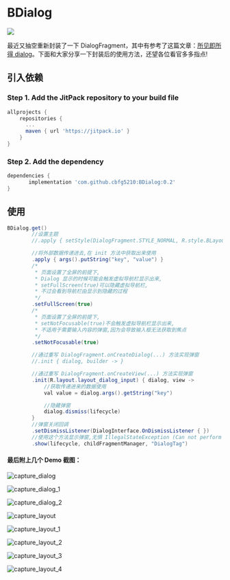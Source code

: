 # BDialog
[![](https://jitpack.io/v/cbfg5210/BDialog.svg)](https://jitpack.io/#cbfg5210/BDialog)

最近又抽空重新封装了一下 DialogFragment，其中有参考了这篇文章：[所见即所得 dialog](https://juejin.im/post/5b3f6e33e51d4519503af921)。下面和大家分享一下封装后的使用方法，还望各位看官多多指点!

## 引入依赖
### Step 1. Add the JitPack repository to your build file
```gradle
allprojects {
	repositories {
	  ...
	  maven { url 'https://jitpack.io' }
    }
}
```
### Step 2. Add the dependency
```gradle
dependencies {
       implementation 'com.github.cbfg5210:BDialog:0.2'
}
```

## 使用
```java
BDialog.get()
        //设置主题
        //.apply { setStyle(DialogFragment.STYLE_NORMAL, R.style.BLayoutDialogTheme) }

        //将外部数据传递进去,在 init 方法中获取出来使用
        .apply { args().putString("key", "value") }
        /*
         * 页面设置了全屏的前提下,
         * Dialog 显示的时候可能会触发虚拟导航栏显示出来,
         * setFullScreen(true)可以隐藏虚拟导航栏,
         * 不过会看到导航栏由显示到隐藏的过程
         */
        .setFullScreen(true)
        /*
         * 页面设置了全屏的前提下,
         * setNotFocusable(true)不会触发虚拟导航栏显示出来,
         * 不适用于需要输入内容的弹窗,因为会导致输入框无法获取到焦点
         */
        .setNotFocusable(true)

        //通过重写 DialogFragment.onCreateDialog(...) 方法实现弹窗
        //.init { dialog, builder -> }

        //通过重写 DialogFragment.onCreateView(...) 方法实现弹窗
        .init(R.layout.layout_dialog_input) { dialog, view ->
            //获取传递进来的数据使用
            val value = dialog.args().getString("key")

            //隐藏弹窗
            dialog.dismiss(lifecycle)
        }
        //弹窗关闭回调
        .setDismissListener(DialogInterface.OnDismissListener { })
        //使用这个方法显示弹窗,无惧 IllegalStateException (Can not perform this action after onSaveInstanceState)
        .show(lifecycle, childFragmentManager, "DialogTag")
```

#### 最后附上几个 Demo 截图：

![capture_dialog](https://raw.githubusercontent.com/cbfg5210/BDialog/master/captures/capture_dialog.png)

![capture_dialog_1](https://raw.githubusercontent.com/cbfg5210/BDialog/master/captures/capture_dialog_1.png)

![capture_dialog_2](https://raw.githubusercontent.com/cbfg5210/BDialog/master/captures/capture_dialog_2.png)

![capture_layout](https://raw.githubusercontent.com/cbfg5210/BDialog/master/captures/capture_layout.png)

![capture_layout_1](https://raw.githubusercontent.com/cbfg5210/BDialog/master/captures/capture_layout_1.png)

![capture_layout_2](https://raw.githubusercontent.com/cbfg5210/BDialog/master/captures/capture_layout_2.png)

![capture_layout_3](https://raw.githubusercontent.com/cbfg5210/BDialog/master/captures/capture_layout_3.png)

![capture_layout_4](https://raw.githubusercontent.com/cbfg5210/BDialog/master/captures/capture_layout_4.png)
